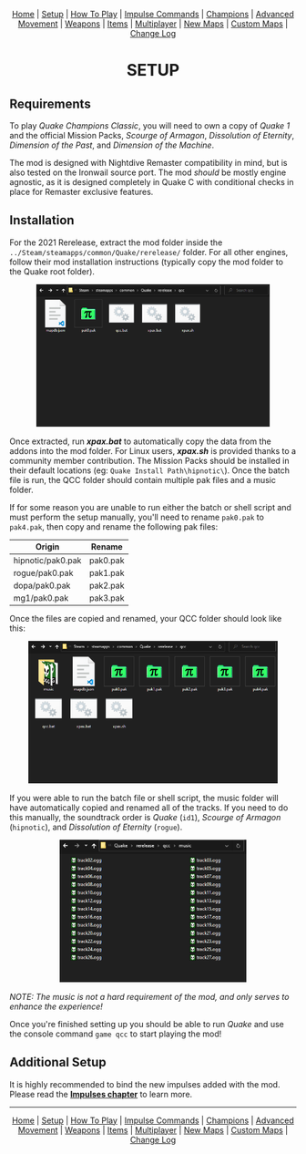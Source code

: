 
[<p align=center>]() [Home](readme.md#pure-speed-pure-skill-pure-fps) | [Setup](setup.md) | [How To Play](howtoplay.md) | [Impulse Commands](impulse.md) | [Champions](champions.md) | [Advanced Movement](movement.md) | [Weapons](weapons.md) | [Items](items.md) | [Multiplayer](multiplayer.md) | [New Maps](maps.md) | [Custom Maps](custommaps.md) | [Change Log](changelog.md)


# <p align=center>SETUP</p>

## Requirements

To play _Quake Champions Classic_, you will need to own a copy of _Quake 1_ and the official Mission Packs, _Scourge of Armagon_, _Dissolution of Eternity_, _Dimension of the Past_, and _Dimension of the Machine_.

The mod is designed with Nightdive Remaster compatibility in mind, but is also tested on the Ironwail source port. The mod _should_ be mostly engine agnostic, as it is designed completely in Quake C with conditional checks in place for Remaster exclusive features.

## Installation

For the 2021 Rerelease, extract the mod folder inside the `../Steam/steamapps/common/Quake/rerelease/` folder. For all other engines, follow their mod installation instructions (typically copy the mod folder to the Quake root folder).<br>

<p align=center><img src="images/setup00.png" height=250 /></p>

Once extracted, run ***xpax.bat*** to automatically copy the data from the addons into the mod folder. For Linux users, ***xpax.sh*** is provided thanks to a community member contribution. The Mission Packs should be installed in their default locations (eg: `Quake Install Path\hipnotic\`). Once the batch file is run, the QCC folder should contain multiple pak files and a music folder.<br>

If for some reason you are unable to run either the batch or shell script and must perform the setup manually, you'll need to rename `pak0.pak` to `pak4.pak`, then copy and rename the following pak files:

| Origin | Rename |
| --- | --- |
| hipnotic/pak0.pak | pak0.pak |
| rogue/pak0.pak | pak1.pak |
| dopa/pak0.pak | pak2.pak |
| mg1/pak0.pak | pak3.pak |

Once the files are copied and renamed, your QCC folder should look like this:<br>

<p align=center><img src="images/setup01.png" height=250 /></p>

If you were able to run the batch file or shell script, the music folder will have automatically copied and renamed all of the tracks. If you need to do this manually, the soundtrack order is _Quake_ (`id1`), _Scourge of Armagon_ (`hipnotic`), and _Dissolution of Eternity_ (`rogue`).<br>

<p align=center><img src="images/setup02.png" height=250 /></p>

_NOTE: The music is not a hard requirement of the mod, and only serves to enhance the experience!_

Once you're finished setting up you should be able to run _Quake_ and use the console command `game qcc` to start playing the mod!

## Additional Setup

It is highly recommended to bind the new impulses added with the mod. Please read the [**Impulses chapter**](impulse.md) to learn more.

---


[<p align=center>]() [Home](readme.md#pure-speed-pure-skill-pure-fps) | [Setup](setup.md) | [How To Play](howtoplay.md) | [Impulse Commands](impulse.md) | [Champions](champions.md) | [Advanced Movement](movement.md) | [Weapons](weapons.md) | [Items](items.md) | [Multiplayer](multiplayer.md) | [New Maps](maps.md) | [Custom Maps](custommaps.md) | [Change Log](changelog.md)
